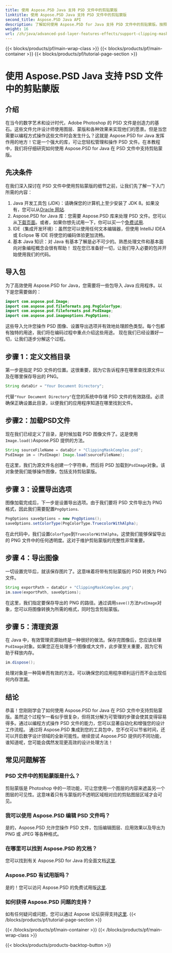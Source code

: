 ```yaml
---
title: 使用 Aspose.PSD Java 支持 PSD 文件中的剪贴蒙版
linktitle: 使用 Aspose.PSD Java 支持 PSD 文件中的剪贴蒙版
second_title: Aspose.PSD Java API
description: 了解如何使用 Aspose.PSD for Java 支持 PSD 文件中的剪贴蒙版。按照我们的分步指南轻松操作 PSD 图像。
weight: 16
url: /zh/java/advanced-psd-layer-features-effects/support-clipping-mask-psd-files/
---
```


{{< blocks/products/pf/main-wrap-class >}}
{{< blocks/products/pf/main-container >}}
{{< blocks/products/pf/tutorial-page-section >}}

# 使用 Aspose.PSD Java 支持 PSD 文件中的剪贴蒙版

## 介绍
在当今的数字艺术和设计时代，Adobe Photoshop 的 PSD 文件是创造力的基石。这些文件允许设计师使用图层、蒙版和各种效果来实现他们的愿景。但是当您需要以编程方式操作这些文件时会发生什么？这就是 Aspose.PSD for Java 发挥作用的地方！它是一个强大的库，可让您轻松管理和操作 PSD 文件。在本教程中，我们将仔细研究如何使用 Aspose.PSD for Java 在 PSD 文件中支持剪贴蒙版。 
## 先决条件
在我们深入探讨在 PSD 文件中使用剪贴蒙版的细节之前，让我们先了解一下入门所需的内容：
1.  Java 开发工具包 (JDK)：请确保您的计算机上至少安装了 JDK 8。如果没有，您可以从[Oracle 网站](https://www.oracle.com/java/technologies/javase-jdk8-downloads.html).
2. Aspose.PSD for Java 库：您需要 Aspose.PSD 库来处理 PSD 文件。您可以从[下载页面](https://releases.aspose.com/psd/java/)。或者，如果你想先试用一下，你可以买一个[免费试用](https://releases.aspose.com/).
3. IDE（集成开发环境）：虽然您可以使用任何文本编辑器，但使用 IntelliJ IDEA 或 Eclipse 等 IDE 将使您的编码体验更加流畅。
4. 基本 Java 知识：对 Java 有基本了解是必不可少的。熟悉处理文件和基本面向对象编程概念会很有帮助！
现在您已准备好一切，让我们导入必要的包并开始使用我们的代码。
## 导入包
为了高效使用 Aspose.PSD for Java，您需要将一些包导入 Java 应用程序。以下是您需要做的：
```java
import com.aspose.psd.Image;
import com.aspose.psd.fileformats.png.PngColorType;
import com.aspose.psd.fileformats.psd.PsdImage;
import com.aspose.psd.imageoptions.PngOptions;
```
这些导入允许您操作 PSD 图像、设置导出选项并有效地处理颜色类型。每个包都有独特的用途，我们将在编码过程中重点介绍这些用途。
现在我们已经设置好一切，让我们逐步分解这个过程。
## 步骤 1：定义文档目录
第一步是指定 PSD 文件的位置。这很重要，因为它告诉程序在哪里查找源文件以及在哪里保存导出的 PNG。
```java
String dataDir = "Your Document Directory";
```
代替`"Your Document Directory"`在您的系统中存储 PSD 文件的有效路径。必须确保正确设置此目录，以便我们的应用程序知道在哪里找到文件。 
## 步骤2：加载PSD文件
现在我们已经定义了目录，是时候加载 PSD 图像文件了。这是使用`Image.load()`Aspose.PSD 提供的方法。
```java
String sourceFileName = dataDir + "ClippingMaskComplex.psd";
PsdImage im = (PsdImage) Image.load(sourceFileName);
```
在这里，我们为源文件名创建一个字符串，然后将 PSD 加载到`PsdImage`对象。该对象使我们能够操作图像，包括支持剪贴蒙版。
## 步骤 3：设置导出选项
图像加载完成后，下一步是设置导出选项。由于我们要将 PSD 文件导出为 PNG 格式，因此我们需要配置`PngOptions`.
```java
PngOptions saveOptions = new PngOptions();
saveOptions.setColorType(PngColorType.TruecolorWithAlpha);
```
在此代码中，我们设置`ColorType`到`TruecolorWithAlpha`，这使我们能够保留导出的 PNG 文件中的任何透明度。这对于维护剪贴蒙版的完整性非常重要。
## 步骤 4：导出图像
一切设置完毕后，就该保存图片了。这意味着将带有剪贴蒙版的 PSD 转换为 PNG 文件。
```java
String exportPath = dataDir + "ClippingMaskComplex.png";
im.save(exportPath, saveOptions);
```
在这里，我们指定要保存导出的 PNG 的路径。通过调用`save()`方法`PsdImage`对象，您可以将图像转换为所需的格式，同时包含剪贴蒙版。
## 步骤 5：清理资源
在 Java 中，有效管理资源始终是一种很好的做法。保存完图像后，您应该处理`PsdImage`对象。如果您正在处理多个图像或大文件，此步骤至关重要，因为它有助于释放内存。
```java
im.dispose();
```
处理对象是一种简单而有效的方法，可以确保您的应用程序顺利运行而不会出现任何内存泄漏。
## 结论
恭喜！您刚刚学会了如何使用 Aspose.PSD for Java 在 PSD 文件中支持剪贴蒙版。虽然这个过程乍一看似乎很复杂，但将其分解为可管理的步骤会使其变得容易得多。通过以编程方式操作 PSD 文件的能力，您可以显著自动化和增强您的设计工作流程。
通过将 Aspose.PSD 集成到您的工具包中，您不仅可以节省时间，还可以开启数字设计领域的全新可能性。继续尝试 Aspose.PSD 提供的不同功能，谁知道呢，您可能会偶然发现更高效的设计处理方法！
## 常见问题解答
### PSD 文件中的剪贴蒙版是什么？
剪贴蒙版是 Photoshop 中的一项功能，可让您使用一个图层的内容来遮盖另一个图层的可见性。这意味着只有与蒙版的不透明区域相对应的剪贴图层区域才会可见。
### 我可以使用 Aspose.PSD 编辑 PSD 文件吗？
是的，Aspose.PSD 允许您操作 PSD 文件，包括编辑图层、应用效果以及导出为 PNG 或 JPEG 等各种格式。
### 在哪里可以找到 Aspose.PSD 的文档？
您可以找到有关 Aspose.PSD for Java 的全面文档[这里](https://reference.aspose.com/psd/java/).
### Aspose.PSD 有试用版吗？
是的！您可以访问 Aspose.PSD 的免费试用版[这里](https://releases.aspose.com/).
### 如何获得 Aspose.PSD 问题的支持？
如有任何疑问或问题，您可以通过 Aspose 论坛获得支持[这里](https://forum.aspose.com/c/psd/34).
{{< /blocks/products/pf/tutorial-page-section >}}

{{< /blocks/products/pf/main-container >}}
{{< /blocks/products/pf/main-wrap-class >}}

{{< blocks/products/products-backtop-button >}}
